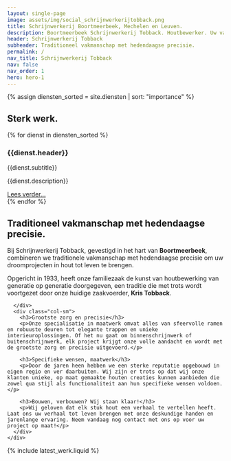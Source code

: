 ```yaml
---
layout: single-page
image: assets/img/social_schrijnwerkerijtobback.png
title: Schrijnwerkerij Boortmeerbeek, Mechelen en Leuven.
description: Boortmeerbeek Schrijnwerkerij Tobback. Houtbewerker. Uw vakman. Regio Boortmeerbeek, Mechelen, Leuven en Aarschot.
header: Schrijnwerkerij Tobback
subheader: Traditioneel vakmanschap met hedendaagse precisie.
permalink: /
nav_title: Schrijnwerkerij Tobback
nav: false
nav_order: 1
hero: hero-1
---
```


{% assign diensten_sorted = site.diensten | sort: "importance" %}

<section id="section-home-diensten">
  <div class="container pt-5 pb-5">
    <div class="row">
      <div class="col-md-12">
        <h2 class="text-white">Sterk werk.</h2>
      </div>
    </div>
    <div class="row">
      {% for dienst in diensten_sorted %}
        <div class="col-xs-12 col-md-6 col-lg-4 mb-5">
          <h3 class="text-white">{{dienst.header}}</h3>
          <div class="dienst-sub text-white">{{dienst.subtitle}}</div>
          <p class="text-white">{{dienst.description}}</p>
          <a href="{{dienst.url}}" class="btn btn-outline-light btn-sm" role="button" aria-pressed="true" alt="Ontdek meer over {{dienst.title}}">Lees verder...</a>
        </div>
      {% endfor %}
    </div>
  </div>
</section>


<section id="section-home-overons">
  <div class="container mt-5">
    <div class="row">
      <div class="col-sm">
        <h2>Traditioneel vakmanschap met hedendaagse precisie.</h2>
        <p>Bij Schrijnwerkerij Tobback, gevestigd in het hart van <strong>Boortmeerbeek</strong>, combineren we traditionele vakmanschap met hedendaagse precisie om uw droomprojecten in hout tot leven te brengen.</p>
        <p>Opgericht in 1933, heeft onze familiezaak de kunst van houtbewerking van generatie op generatie doorgegeven, een traditie die met trots wordt voortgezet door onze huidige zaakvoerder, <strong>Kris Tobback</strong>.</p>

        
      </div>
      <div class="col-sm">
        <h3>Grootste zorg en precisie</h3>
        <p>Onze specialisatie in maatwerk omvat alles van sfeervolle ramen en robuuste deuren tot elegante trappen en unieke interieuroplossingen. Of het nu gaat om binnenschrijnwerk of buitenschrijnwerk, elk project krijgt onze volle aandacht en wordt met de grootste zorg en precisie uitgevoerd.</p>

        <h3>Specifieke wensen, maatwerk</h3>
        <p>Door de jaren heen hebben we een sterke reputatie opgebouwd in eigen regio en ver daarbuiten. Wij zijn er trots op dat wij onze klanten unieke, op maat gemaakte houten creaties kunnen aanbieden die zowel qua stijl als functionaliteit aan hun specifieke wensen voldoen.</p>

        <h3>Bouwen, verbouwen? Wij staan klaar!</h3>
        <p>Wij geloven dat elk stuk hout een verhaal te vertellen heeft. Laat ons uw verhaal tot leven brengen met onze deskundige handen en jarenlange ervaring. Neem vandaag nog contact met ons op voor uw project op maat!</p>
      </div>
    </div>
  </div>
</section>

{% include latest_werk.liquid %}



  





